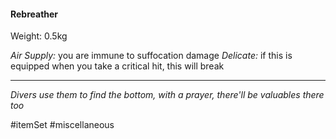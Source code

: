 #### Rebreather

Weight: 0.5kg

*Air Supply:* you are immune to suffocation damage
*Delicate:* if this is equipped when you take a critical hit, this will break

---
*Divers use them to find the bottom, with a prayer, there'll be valuables there too*

#itemSet #miscellaneous